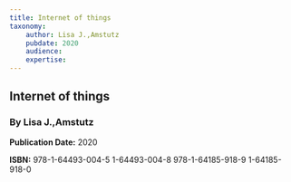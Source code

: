 ```yaml
---
title: Internet of things
taxonomy:
	author: Lisa J.,Amstutz
	pubdate: 2020
	audience: 
	expertise: 
---
```

## Internet of things
### By Lisa J.,Amstutz

**Publication Date:** 2020

**ISBN:** 978-1-64493-004-5 1-64493-004-8 978-1-64185-918-9 1-64185-918-0